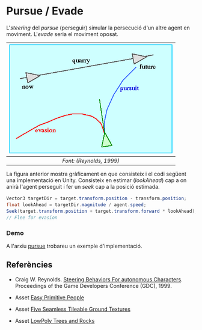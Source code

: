 # Pursue / Evade

L'*steering* del *pursue* (perseguir) simular la persecució d'un altre agent en moviment. L'*evade* seria el moviment oposat.

|![](figures/pursuit.gif)|
|:--:| 
| *Font: (Reynolds, 1999)* |

La figura anterior mostra gràficament en que consisteix i el codi següent una implementació en Unity. Consisteix en estimar (*lookAhead*) cap a on anirà l'agent perseguit i fer un *seek* cap a la posició estimada.

```C#
Vector3 targetDir = target.transform.position - transform.position;
float lookAhead = targetDir.magnitude / agent.speed;
Seek(target.transform.position + target.transform.forward * lookAhead);
// Flee for evasion
```

### Demo

A l'arxiu [pursue](demos/pursue.unitypackage) trobareu un exemple d'implementació.

## Referències

- Craig W. Reynolds. [Steering Behaviors For autonomous Characters](http://www.red3d.com/cwr/papers/1999/gdc99steer.pdf). Proceedings of the Game Developers Conference (GDC), 1999.

- Asset [Easy Primitive People](https://assetstore.unity.com/packages/3d/characters/easy-primitive-people-161846)

- Asset [Five Seamless Tileable Ground Textures](https://assetstore.unity.com/packages/2d/textures-materials/floors/five-seamless-tileable-ground-textures-57060)

- Asset [LowPoly Trees and Rocks](https://assetstore.unity.com/packages/3d/vegetation/lowpoly-trees-and-rocks-88376)
